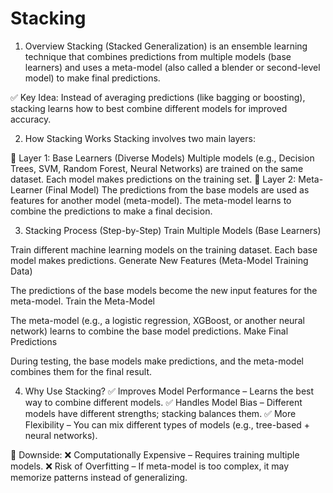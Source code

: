 # Stacking

1. Overview
Stacking (Stacked Generalization) is an ensemble learning technique that combines predictions from multiple models (base learners) and uses a meta-model (also called a blender or second-level model) to make final predictions.

✅ Key Idea:
Instead of averaging predictions (like bagging or boosting), stacking learns how to best combine different models for improved accuracy.

2. How Stacking Works
Stacking involves two main layers:

🔹 Layer 1: Base Learners (Diverse Models)
Multiple models (e.g., Decision Trees, SVM, Random Forest, Neural Networks) are trained on the same dataset.
Each model makes predictions on the training set.
🔹 Layer 2: Meta-Learner (Final Model)
The predictions from the base models are used as features for another model (meta-model).
The meta-model learns to combine the predictions to make a final decision.


3. Stacking Process (Step-by-Step)
Train Multiple Models (Base Learners)

Train different machine learning models on the training dataset.
Each base model makes predictions.
Generate New Features (Meta-Model Training Data)

The predictions of the base models become the new input features for the meta-model.
Train the Meta-Model

The meta-model (e.g., a logistic regression, XGBoost, or another neural network) learns to combine the base model predictions.
Make Final Predictions

During testing, the base models make predictions, and the meta-model combines them for the final result.


4. Why Use Stacking?
✅ Improves Model Performance – Learns the best way to combine different models.
✅ Handles Model Bias – Different models have different strengths; stacking balances them.
✅ More Flexibility – You can mix different types of models (e.g., tree-based + neural networks).

📌 Downside:
❌ Computationally Expensive – Requires training multiple models.
❌ Risk of Overfitting – If meta-model is too complex, it may memorize patterns instead of generalizing.

